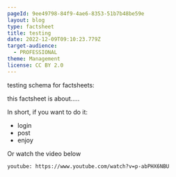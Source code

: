 ```yaml
---
pageId: 9ee49798-84f9-4ae6-8353-51b7b48be59e
layout: blog
type: factsheet
title: testing
date: 2022-12-09T09:10:23.779Z
target-audience:
  - PROFESSIONAL
theme: Management
license: CC BY 2.0
---
```

t﻿esting schema for factsheets:

t﻿his factsheet is about..... 

I﻿n short, if you want to do it:

* l﻿ogin
* p﻿ost
* e﻿njoy



O﻿r watch the video below

`youtube: https://www.youtube.com/watch?v=p-abPHX6NBU`